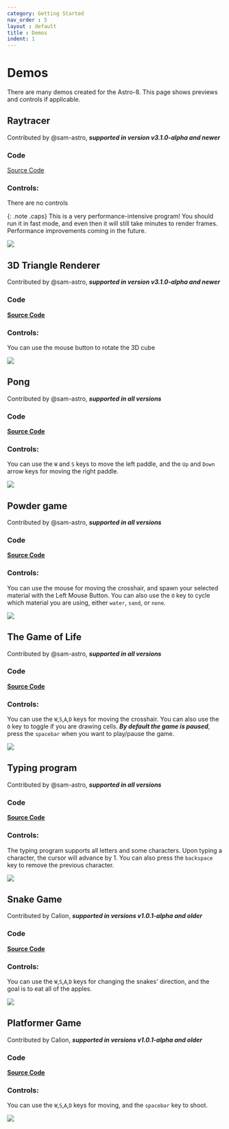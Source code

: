 ```yaml
---
category: Getting Started
nav_order : 5
layout : default
title : Demos
indent: 1
---
```


# Demos

There are many demos created for the Astro-8. This page shows previews and controls if applicable.
<br>

## Raytracer

Contributed by @sam-astro, ***supported in version v3.1.0-alpha and newer***

### Code
[Source Code](https://github.com/sam-astro/A8-Programs-written-in-Yabal/blob/main/raytracer.yabal)

### Controls:
There are no controls

{: .note .caps}
This is a very performance-intensive program! You should run it in fast mode, and even then it will still take minutes to render frames. Performance improvements coming in the future.

<img src="https://raw.githubusercontent.com/sam-astro/Astro8-Computer/main/images/raytracer.gif"/>

<br>

## 3D Triangle Renderer

Contributed by @sam-astro, ***supported in version v3.1.0-alpha and newer***

### Code
[**Source Code**](https://github.com/sam-astro/A8-Programs-written-in-Yabal/blob/main/triangle.yabal)

### Controls:
You can use the mouse button to rotate the 3D cube

<img src="https://raw.githubusercontent.com/sam-astro/Astro8-Computer/main/images/perspectiveCube.gif"/>

<br>

## Pong

Contributed by @sam-astro, ***supported in all versions***

### Code
[**Source Code**](https://github.com/sam-astro/Astro8-Computer/blob/main/example_armstrong_programs/pong.armstrong)

### Controls:
You can use the `W` and `S` keys to move the left paddle, and the `Up` and `Down` arrow keys for moving the right paddle.

<img src="https://raw.githubusercontent.com/sam-astro/Astro8-Computer/main/images/pong.gif"/>

<br>

## Powder game

Contributed by @sam-astro, ***supported in all versions***

### Code
[**Source Code**](https://github.com/sam-astro/Astro8-Computer/blob/main/example_armstrong_programs/powder-sim.arm)

### Controls:
You can use the mouse for moving the crosshair, and spawn your selected material with the Left Mouse Button. You can also use the `O` key to cycle which material you are using, either `water`, `sand`, or `none`.

<img src="https://raw.githubusercontent.com/sam-astro/Astro8-Computer/main/images/sand.gif"/>

<br>

## The Game of Life

Contributed by @sam-astro, ***supported in all versions***

### Code
[**Source Code**](https://github.com/sam-astro/Astro8-Computer/blob/main/example_armstrong_programs/the-game-of-life.arm)

### Controls:
You can use the `W`,`S`,`A`,`D` keys for moving the crosshair. You can also use the `O` key to toggle if you are drawing cells. ***By default the game is paused***, press the `spacebar` when you want to play/pause the game.

<img src="https://raw.githubusercontent.com/sam-astro/Astro8-Computer/main/images/gameoflife.gif"/>

<br>

## Typing program

Contributed by @sam-astro, ***supported in all versions***

### Code
[**Source Code**](https://github.com/sam-astro/Astro8-Computer/blob/main/example_armstrong_programs/typing.armstrong)

### Controls:
The typing program supports all letters and some characters. Upon typing a character, the cursor will advance by 1. You can also press the `backspace` key to remove the previous character.

<img src="https://raw.githubusercontent.com/sam-astro/Astro8-Computer/main/images/typing.gif"/>

<br>

## Snake Game

Contributed by Calion, ***supported in versions v1.0.1-alpha and older***

### Code
[**Source Code**](https://github.com/ZakChrom/ArmStrong-Programs)

### Controls:
You can use the `W`,`S`,`A`,`D` keys for changing the snakes' direction, and the goal is to eat all of the apples.

<img src="https://raw.githubusercontent.com/sam-astro/Astro8-Computer/main/images/snake.gif"/>

<br>

## Platformer Game

Contributed by Calion, ***supported in versions v1.0.1-alpha and older***

### Code
[**Source Code**](https://github.com/ZakChrom/ArmStrong-Programs)

### Controls:
You can use the `W`,`S`,`A`,`D` keys for moving, and the `spacebar` key to shoot.

<img src="https://raw.githubusercontent.com/sam-astro/Astro8-Computer/main/images/platformer.gif"/>

<br>
